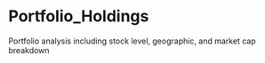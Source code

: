# Portfolio_Holdings
Portfolio analysis including stock level, geographic, and market cap breakdown 
